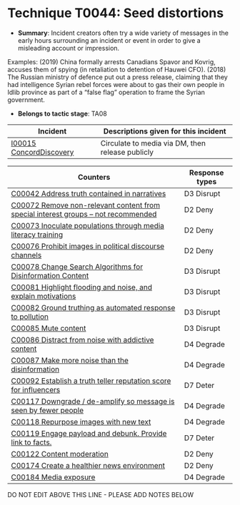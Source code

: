 # Technique T0044: Seed distortions

* **Summary**: Incident creators often try a wide variety of messages in the early hours surrounding an incident or event in order to give a misleading account or impression. 

Examples: (2019) China formally arrests Canadians Spavor and Kovrig, accuses them of spying (in retaliation to detention of Hauwei CFO). (2018) The Russian ministry of defence put out a press release, claiming that they had intelligence Syrian rebel forces were about to gas their own people in Idlib province as part of a “false flag” operation to frame the Syrian government.

* **Belongs to tactic stage**: TA08


| Incident | Descriptions given for this incident |
| -------- | -------------------- |
| [I00015 ConcordDiscovery](../incidents/I00015.md) | Circulate to media via DM, then release publicly |



| Counters | Response types |
| -------- | -------------- |
| [C00042 Address truth contained in narratives](../counters/C00042.md) | D3 Disrupt |
| [C00072 Remove non-relevant content from special interest groups – not recommended](../counters/C00072.md) | D2 Deny |
| [C00073 Inoculate populations through media literacy training](../counters/C00073.md) | D2 Deny |
| [C00076 Prohibit images in political discourse channels](../counters/C00076.md) | D2 Deny |
| [C00078 Change Search Algorithms for Disinformation Content](../counters/C00078.md) | D3 Disrupt |
| [C00081 Highlight flooding and noise, and explain motivations](../counters/C00081.md) | D3 Disrupt |
| [C00082 Ground truthing as automated response to pollution](../counters/C00082.md) | D3 Disrupt |
| [C00085 Mute content](../counters/C00085.md) | D3 Disrupt |
| [C00086 Distract from noise with addictive content](../counters/C00086.md) | D4 Degrade |
| [C00087 Make more noise than the disinformation](../counters/C00087.md) | D4 Degrade |
| [C00092 Establish a truth teller reputation score for influencers](../counters/C00092.md) | D7 Deter |
| [C00117 Downgrade / de-amplify so message is seen by fewer people](../counters/C00117.md) | D4 Degrade |
| [C00118 Repurpose images with new text](../counters/C00118.md) | D4 Degrade |
| [C00119 Engage payload and debunk. Provide link to facts. ](../counters/C00119.md) | D7 Deter |
| [C00122 Content moderation](../counters/C00122.md) | D2 Deny |
| [C00174 Create a healthier news environment](../counters/C00174.md) | D2 Deny |
| [C00184 Media exposure](../counters/C00184.md) | D4 Degrade |


DO NOT EDIT ABOVE THIS LINE - PLEASE ADD NOTES BELOW